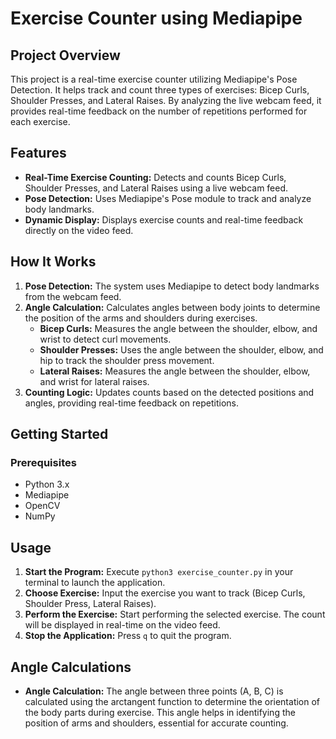 # Exercise Counter using Mediapipe

## Project Overview

This project is a real-time exercise counter utilizing Mediapipe's Pose Detection. It helps track and count three types of exercises: Bicep Curls, Shoulder Presses, and Lateral Raises. By analyzing the live webcam feed, it provides real-time feedback on the number of repetitions performed for each exercise.

## Features

- **Real-Time Exercise Counting:** Detects and counts Bicep Curls, Shoulder Presses, and Lateral Raises using a live webcam feed.
- **Pose Detection:** Uses Mediapipe's Pose module to track and analyze body landmarks.
- **Dynamic Display:** Displays exercise counts and real-time feedback directly on the video feed.

## How It Works

1. **Pose Detection:** The system uses Mediapipe to detect body landmarks from the webcam feed.
2. **Angle Calculation:** Calculates angles between body joints to determine the position of the arms and shoulders during exercises. 
   - **Bicep Curls:** Measures the angle between the shoulder, elbow, and wrist to detect curl movements.
   - **Shoulder Presses:** Uses the angle between the shoulder, elbow, and hip to track the shoulder press movement.
   - **Lateral Raises:** Measures the angle between the shoulder, elbow, and wrist for lateral raises.
3. **Counting Logic:** Updates counts based on the detected positions and angles, providing real-time feedback on repetitions.

## Getting Started

### Prerequisites

- Python 3.x
- Mediapipe
- OpenCV
- NumPy


## Usage

1. **Start the Program:** Execute `python3 exercise_counter.py` in your terminal to launch the application.
2. **Choose Exercise:** Input the exercise you want to track (Bicep Curls, Shoulder Press, Lateral Raises).
3. **Perform the Exercise:** Start performing the selected exercise. The count will be displayed in real-time on the video feed.
4. **Stop the Application:** Press `q` to quit the program.

## Angle Calculations

- **Angle Calculation:** The angle between three points (A, B, C) is calculated using the arctangent function to determine the orientation of the body parts during exercise. This angle helps in identifying the position of arms and shoulders, essential for accurate counting.
